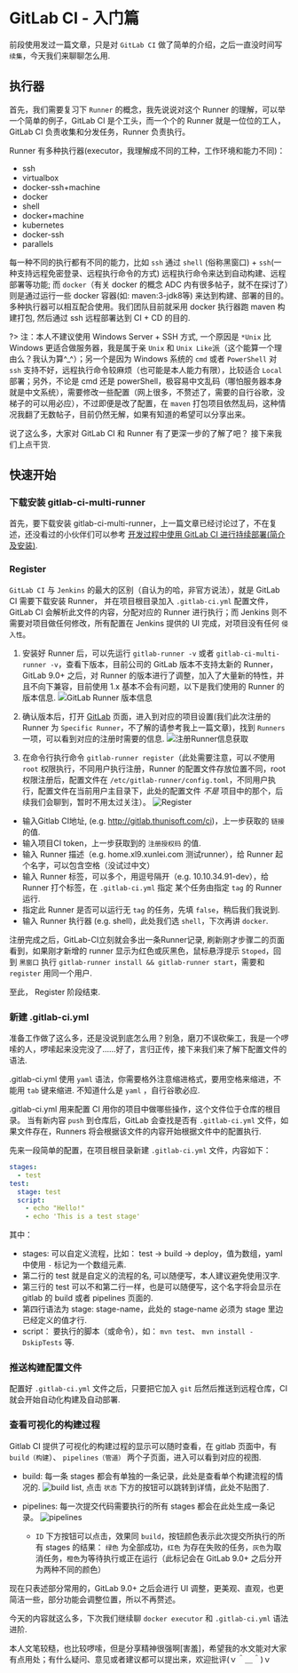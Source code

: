 # GitLab CI - 入门篇

前段使用发过一篇文章，只是对 `GitLab CI` 做了简单的介绍，之后一直没时间写 `续集`，今天我们来聊聊怎么用.

## 执行器

首先，我们需要复习下 `Runner` 的概念，我先说说对这个 Runner 的理解，可以举一个简单的例子，GitLab CI 是个工头，而一个个的 Runner 就是一位位的工人，GitLab CI 负责收集和分发任务，Runner 负责执行。

Runner 有多种执行器(executor，我理解成不同的工种，工作环境和能力不同)：
 - ssh
 - virtualbox
 - docker-ssh+machine
 - docker
 - shell
 - docker+machine
 - kubernetes
 - docker-ssh
 - parallels
 
每一种不同的执行都有不同的能力，比如 `ssh` 通过 `shell` (俗称黑窗口) + `ssh`(一种支持远程免密登录、远程执行命令的方式) 远程执行命令来达到自动构建、远程部署等功能; 而 `docker`（有关 docker 的概念 ADC 内有很多帖子，就不在探讨了）则是通过运行一些 docker 容器(如: maven:3-jdk8等) 来达到构建、部署的目的。
多种执行器可以相互配合使用。我们团队目前就采用 docker 执行器跑 maven 构建打包, 然后通过 ssh 远程部署达到 CI + CD 的目的.

?> 注：本人不建议使用 Windows Server + SSH 方式, 一个原因是 `*Unix` 比 Windows 更适合做服务器，我是属于亲 `Unix` 和 `Unix Like`派（这个能算一个理由么？我认为算^_^）；另一个是因为 Windows 系统的 `cmd` 或者 `PowerShell` 对 `ssh` 支持不好，远程执行命令较麻烦（也可能是本人能力有限），比较适合 `Local` 部署；另外，不论是 cmd 还是 powerShell，极容易中文乱码（哪怕服务器本身就是中文系统），需要修改一些配置（网上很多，不赘述了，需要的自行谷歌，没梯子的可以用必应），不过即便是改了配置，在 `maven` 打包项目依然乱码，这种情况我翻了无数帖子，目前仍然无解，如果有知道的希望可以分享出来。

说了这么多，大家对 GitLab CI 和 Runner 有了更深一步的了解了吧？ 接下来我们上点干货.

## 快速开始

### 下载安装 gitlab-ci-multi-runner
首先，要下载安装 gitlab-ci-multi-runner，上一篇文章已经讨论过了，不在复述，还没看过的小伙伴们可以参考 [开发过程中使用 GitLab CI 进行持续部署(简介及安装)](http://artery.thunisoft.com/form/5f31836588723b4adbe808c2d4434c1a/insert?id=2f187196be6d467db87ba1a0f004ba58).

### Register

`GitLab CI` 与 `Jenkins` 的最大的区别（自认为的哈，非官方说法），就是 GitLab CI 需要下载安装 Runner， 并在项目根目录加入 `.gitlab-ci.yml` 配置文件，GitLab CI 会解析此文件的内容，分配对应的 Runner 进行执行；而 Jenkins 则不需要对项目做任何修改，所有配置在 Jenkins 提供的 UI 完成，对项目没有任何 `侵入性`。

  1. 安装好 Runner 后，可以先运行 `gitlab-runner -v` 或者 `gitlab-ci-multi-runner -v`，查看下版本，目前公司的 GitLab 版本不支持太新的 Runner，GitLab 9.0+ 之后，对 Runner 的版本进行了调整，加入了大量新的特性，并且不向下兼容，目前使用 1.x 基本不会有问题，以下是我们使用的 Runner 的版本信息.
![GitLab Runner 版本信息](http://artery.thunisoft.com/resFile?name=img/201709/0c02bfaf38ca4480b0d414172db0b8f2.png)

  2. 确认版本后，打开 [GitLab](http://gitlab.thunisoft.com) 页面，进入到对应的项目设置(我们此次注册的 Runner 为 `Specific Runner`，不了解的请参考我上一篇文章)，找到 `Runners` 一项，可以看到对应的注册时需要的信息.
  ![注册Runner信息获取](http://artery.thunisoft.com/resFile?name=img/201709/101e1e328a4d42e6ad36deecea9416b7.jpg)
  
  3. 在命令行执行命令 `gitlab-runner register`（此处需要注意，可以*不*使用 `root` 权限执行，不同用户执行注册，Runner 的配置文件存放位置不同，root 权限注册后，配置文件在 `/etc/gitlab-runner/config.toml`，不同用户执行，配置文件在当前用户主目录下，此处的配置文件 *不是* 项目中的那个，后续我们会聊到，暂时不用太过关注）。
  ![Register](http://artery.thunisoft.com/resFile?name=img/201709/a91eaab235a446428fc51919cb43811a.jpg)
  - 输入Gitlab CI地址, (e.g. http://gitlab.thunisoft.com/ci)，上一步获取的 `链接` 的值.
  - 输入项目CI token，上一步获取到的 `注册授权码` 的值.
  - 输入 Runner 描述（e.g. home.xl9.xunlei.com 测试runner），给 Runner 起个名字，可以包含空格（没试过中文）
  - 输入 Runner 标签，可以多个，用逗号隔开（e.g. 10.10.34.91-dev），给 Runner 打个标签，在 `.gitlab-ci.yml` 指定 某个任务由指定 `tag` 的 Runner 运行.
  - 指定此 Runner 是否可以运行无 `tag` 的任务，先填 `false`，稍后我们我说到.
  - 输入 Runner 执行器 (e.g. shell)，此处我们选 `shell`，下次再讲 `docker`.
  
注册完成之后，GitLab-CI立刻就会多出一条Runner记录, 刷新刚才步骤二的页面看到，如果刚才新增的 runner 显示为红色或灰黑色，鼠标悬浮提示 `Stoped`，回到 `黑窗口` 执行 `gitlab-runner install && gitlab-runner start`，需要和 `register` 用同一个用户.

至此， Register 阶段结束.

### 新建 .gitlab-ci.yml

准备工作做了这么多，还是没说到底怎么用？别急，磨刀不误砍柴工，我是一个啰嗦的人，啰嗦起来没完没了……好了，言归正传，接下来我们来了解下配置文件的语法.

.gitlab-ci.yml 使用 `yaml` 语法，你需要格外注意缩进格式，要用空格来缩进，不能用 `tab` 键来缩进. 不知道什么是 `yaml` ，自行谷歌必应.

.gitlab-ci.yml 用来配置 CI 用你的项目中做哪些操作，这个文件位于仓库的根目录。
当有新内容 `push` 到仓库后，GitLab 会查找是否有 `.gitlab-ci.yml` 文件，如果文件存在，Runners 将会根据该文件的内容开始根据文件中的配置执行.

先来一段简单的配置，在项目根目录新建 `.gitlab-ci.yml` 文件，内容如下：

```yaml
stages:
  - test
test:
  stage: test
  script:
    - echo "Hello!"
	- echo 'This is a test stage'
```

其中：
 - stages: 可以自定义流程，比如： test -> build -> deploy，值为数组，yaml 中使用 `-` 标记为一个数组元素.
 - 第二行的 test 就是自定义的流程的名, 可以随便写，本人建议避免使用汉字.
 - 第三行的 test 可以不和第二行一样，也是可以随便写，这个名字将会显示在 gitlab 的 build 或者 pipelines 页面的.
 - 第四行语法为 stage: stage-name，此处的 stage-name 必须为 stage 里边已经定义的值才行.
 - script： 要执行的脚本（或命令），如： `mvn test`、 `mvn install -DskipTests` 等.
 
### 推送构建配置文件

配置好 `.gitlab-ci.yml` 文件之后，只要把它加入 `git` 后然后推送到远程仓库，CI 就会开始自动化构建及自动部署.

### 查看可视化的构建过程

Gitlab CI 提供了可视化的构建过程的显示可以随时查看，在 gitlab 页面中，有 `build（构建`）、 `pipelines（管道）` 两个子页面，进入可以看到对应的视图.
  - build: 每一条 stages 都会有单独的一条记录，此处是查看单个构建流程的情况的.
  ![build list](http://artery.thunisoft.com/resFile?name=img/201709/2fdece70e78c4bf3b92d4c0fe29cb74f.jpg),
  点击 `状态` 下方的按钮可以跳转到详情，此处不贴图了.
  
  - pipelines: 每一次提交代码需要执行的所有 stages 都会在此处生成一条记录。
  ![pipelines](http://artery.thunisoft.com/resFile?name=img/201709/137d370573e944d5a89fcc5a2e970c92.png)
    - `ID` 下方按钮可以点击，效果同 `build`，按钮颜色表示此次提交所执行的所有 stages 的结果： `绿色` 为全部成功，`红色` 为存在失败的任务，`灰色`为取消任务，`橙色`为等待执行或正在运行（此标记会在 GitLab 9.0+ 之后分开为两种不同的颜色）

现在只表述部分常用的，GitLab 9.0+ 之后会进行 UI 调整，更美观、直观，也更简洁一些，部分功能会调整位置，所以不再赘述。

今天的内容就这么多，下次我们继续聊 `docker executor` 和 `.gitlab-ci.yml` 语法进阶.

本人文笔较糙，也比较啰嗦，但是分享精神很强啊[害羞]，希望我的水文能对大家有点用处；有什么疑问、意见或者建议都可以提出来，欢迎批评(ｖ＾＿＾)ｖ